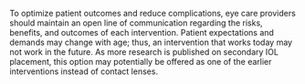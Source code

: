 To optimize patient outcomes and reduce complications, eye care providers should maintain an open line of communication regarding the risks, benefits, and outcomes of each intervention. Patient expectations and demands may change with age; thus, an intervention that works today may not work in the future. As more research is published on secondary IOL placement, this option may potentially be offered as one of the earlier interventions instead of contact lenses.